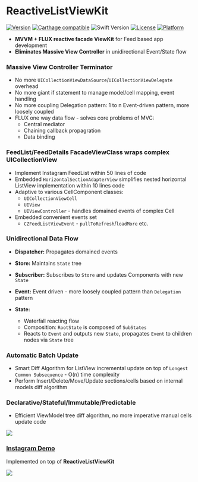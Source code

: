 # ReactiveListViewKit

[![Version](https://img.shields.io/cocoapods/v/ReactiveListViewKit.svg?style=flat)](http://cocoapods.org/pods/ReactiveListViewKit)
[![Carthage compatible](https://img.shields.io/badge/Carthage-compatible-4BC51D.svg?style=flat)](https://github.com/Carthage/Carthage)
![Swift Version](https://img.shields.io/badge/swift-4.2-orange.svg)
[![License](https://img.shields.io/cocoapods/l/ReactiveListViewKit.svg?style=flat)](http://cocoapods.org/pods/ReactiveListViewKit)
[![Platform](https://img.shields.io/cocoapods/p/ReactiveListViewKit.svg?style=flat)](http://cocoapods.org/pods/ReactiveListViewKit)

* **MVVM + FLUX reactive facade ViewKit** for Feed based app development
* **Eliminates Massive View Controller** in unidirectional Event/State flow

### Massive View Controller Terminator
 * No more `UICollectionViewDataSource`/`UICollectionViewDelegate` overhead
 * No more giant if statement to manage model/cell mapping, event handling
 * No more coupling Delegation pattern: 1 to n Event-driven pattern, more loosely coupled
 * FLUX one way data flow - solves core problems of MVC: 
   * Central mediator
   * Chaining callback propagration
   * Data binding

### FeedList/FeedDetails FacadeViewClass wraps complex UICollectionView
 * Implement Instagram FeedList within 50 lines of code
 * Embedded `HorizontalSectionAdapterView` simplifies nested horizontal ListView implementation within 10 lines code
 * Adaptive to various CellComponent classes:
   * `UICollectionViewCell`
   * `UIView`
   * `UIViewController` - handles domained events of complex Cell
 * Embedded convenient events set
   * `CZFeedListViewEvent` - `pullToRefresh`/`loadMore` etc.

 
### Unidirectional Data Flow
 * **Dispatcher:** Propagates domained events

 * **Store:** Maintains `State` tree

 * **Subscriber:** Subscribes to `Store` and updates Components with new `State`

 * **Event:** Event driven - more loosely coupled pattern than `Delegation` pattern
    
 * **State:**
   * Waterfall reacting flow
   * Composition: `RootState` is composed of `SubStates`
   * Reacts to `Event` and outputs new `State`, propagates `Event` to children nodes via `State` tree

### Automatic Batch Update
  * Smart Diff Algorithm for ListView incremental update on top of `Longest Common Subsequence` - O(n) time complexity
  * Perform Insert/Delete/Move/Update sections/cells based on internal models diff algorithm

### Declarative/Stateful/Immutable/Predictable
  * Efficient ViewModel tree diff algorithm, no more imperative manual cells update code

  <img src="./Docs/FLUX.png">


### [Instagram Demo](https://github.com/showt1me/CZInstagram)
Implemented on top of **ReactiveListViewKit**

<img src="./Docs/CZInstagram.gif">

